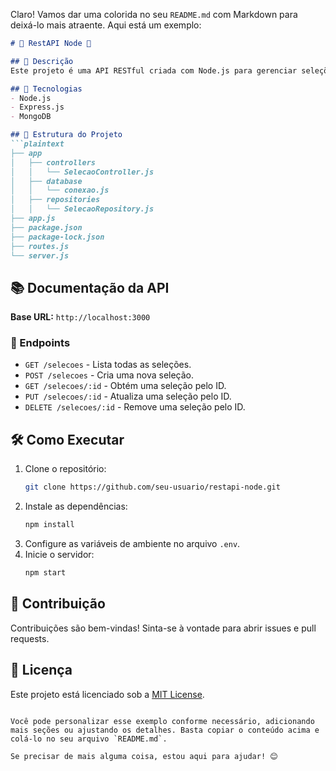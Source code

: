 Claro! Vamos dar uma colorida no seu `README.md` com Markdown para deixá-lo mais atraente. Aqui está um exemplo:

```markdown
# 🌟 RestAPI Node 🌟

## 📝 Descrição
Este projeto é uma API RESTful criada com Node.js para gerenciar seleções de futebol.

## 🚀 Tecnologias
- Node.js
- Express.js
- MongoDB

## 📂 Estrutura do Projeto
```plaintext
├── app
│   ├── controllers
│   │   └── SelecaoController.js
│   ├── database
│   │   └── conexao.js
│   ├── repositories
│   │   └── SelecaoRepository.js
├── app.js
├── package.json
├── package-lock.json
├── routes.js
└── server.js
```

## 📚 Documentação da API
**Base URL:** `http://localhost:3000`

### 🌟 Endpoints
- `GET /selecoes` - Lista todas as seleções.
- `POST /selecoes` - Cria uma nova seleção.
- `GET /selecoes/:id` - Obtém uma seleção pelo ID.
- `PUT /selecoes/:id` - Atualiza uma seleção pelo ID.
- `DELETE /selecoes/:id` - Remove uma seleção pelo ID.

## 🛠️ Como Executar
1. Clone o repositório:
    ```sh
    git clone https://github.com/seu-usuario/restapi-node.git
    ```
2. Instale as dependências:
    ```sh
    npm install
    ```
3. Configure as variáveis de ambiente no arquivo `.env`.
4. Inicie o servidor:
    ```sh
    npm start
    ```

## 👥 Contribuição
Contribuições são bem-vindas! Sinta-se à vontade para abrir issues e pull requests.

## 📄 Licença
Este projeto está licenciado sob a [MIT License](LICENSE).
```

Você pode personalizar esse exemplo conforme necessário, adicionando mais seções ou ajustando os detalhes. Basta copiar o conteúdo acima e colá-lo no seu arquivo `README.md`.

Se precisar de mais alguma coisa, estou aqui para ajudar! 😊
